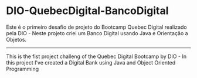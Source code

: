 # DIO-QuebecDigital-BancoDigital
Este é o primeiro desafio de projeto do Bootcamp Quebec Digital realizado pela DIO - Neste projeto criei um Banco Digital usando Java e Orientação a Objetos.


----

This is the fist project challeng of the Quebec Digital Bootcamp by DIO - In this project I've created a Digital Bank using Java and Object Oriented Programming